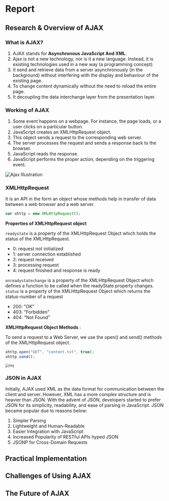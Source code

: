 # Report
## Research & Overview of AJAX

### What is AJAX?

1. AJAX stands for **Asynchronous JavaScript And XML**. 
2. Ajax is not a new technology, nor is it a new language. Instead, it is existing technologies used in a new way (a programming concept).
3.  It send and retrieve data from a server asynchronously (in the background) without interfering with the display and behaviour of the existing page.
4.   To change content dynamically without the need to reload the entire page.
5.   It decoupling the data interchange layer from the presentation layer. 

### Working of AJAX

1. Some event happens on a webpage. For instance, the page loads, or a user clicks on a particular button.
2. JavaScript creates an XMLHttpRequest object.
3. This object sends a request to the corresponding web server.
4. The server processes the request and sends a response back to the browser.
5. JavaScript reads the response.
6. JavaScript performs the proper action, depending on the triggering event.



![Ajax Illustration](https://www.tutorialrepublic.com/lib/images/ajax-illustration.png)

### XMLHttpRequest

 It is an API in the form an object whose methods help in transfer of data between a web browser and a web server.

```javascript
var xhttp = new XMLHttpRequest();
```

**Properties of XMLHttpRequest object**

`readystate` is a property of the XMLHttpRequest Object which holds the status of the XMLHttpRequest.

- 0: request not initialized
- 1: server connection established
- 2: request received
- 3: processing request
- 4: request finished and response is ready

`onreadystatechange` is a property of the XMLHttpRequest Object which defines a function to be called when the readyState property changes.
`status` is a property of the XMLHttpRequest Object which returns the status-number of a request

- 200: "OK"
- 403: "Forbidden"
- 404: "Not Found"

**XMLHttpRequest Object Methods** :

To send a request to a Web Server, we use the open() and send() methods of the XMLHttpRequest object.

```javascript
xhttp.open("GET", "content.txt", true);
xhttp.send();
```

<img src="https://miro.medium.com/v2/resize:fit:676/1*KFQPD8nVmlVyV5An6_Dx-A.png" alt="img" style="zoom: 67%;" />

### JSON in AJAX

Initially, AJAX used XML as the data format for communication between the client and server. However, XML has a more complex structure and is heavier than JSON. With the advent of JSON, developers started to prefer JSON for its simplicity, readability, and ease of parsing in JavaScript. JSON became popular due to reasons below:

1. Simpler Parsing
2. Lightweight and Human-Readable
3. Easier Integration with JavaScript
4. Increased Popularity of RESTful APIs hyped JSON
5. JSONP for Cross-Domain Requests

## Practical Implementation

## Challenges of Using AJAX

## The Future of AJAX 
